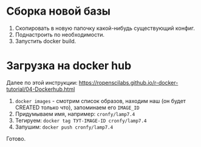 # Сборка новой базы

1. Скопировать в новую папочку какой-нибудь существующий конфиг.
2. Поднастроить по необходимости.
3. Запустить docker build.

# Загрузка на docker hub

Далее по этой инструкции: https://ropenscilabs.github.io/r-docker-tutorial/04-Dockerhub.html

1. `docker images` - смотрим список образов, находим наш (он будет CREATED только что), запоминаем его `IMAGE_ID`
2. Придумываем имя, например: `cronfy/lamp7.4`
3. Тегируем: `docker tag ТУТ-IMAGE-ID cronfy/lamp7.4`
4. Запушим: `docker push cronfy/lamp7.4`

Готово.

